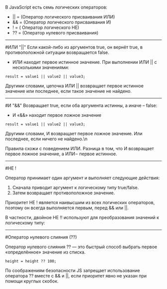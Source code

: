 В JavaScript есть семь логических операторов:

- || = (Оператор логического присваивания ИЛИ)
- && = (Оператор логического присваивания И)
- ! = ( Оператор логического НЕ)
- ?? = (Оператор нулевого присваивания)

---

#ИЛИ "||"
Eсли какой-либо из аргументов true, он вернёт true, в противоположной ситуации возвращается false.

- ИЛИ находит первое истинное значение. При выполнении ИЛИ || с несколькими значениями:

```
result = value1 || value2 || value3;
```

Другими словами, цепочка ИЛИ || возвращает первое истинное значение или последнее, если такое значение не найдено.

---

#И "&&"
Bозвращает true, если оба аргумента истинны, а иначе – false:

- И «&&» находит первое ложное значение

```
result = value1 || value2 || value3;
```

Другими словами, И возвращает первое ложное значение. Или последнее, если ничего не найдено.\n

Правила схожи с поведением ИЛИ. Разница в том, что И возвращает первое ложное значение, а ИЛИ –  первое истинное.

---

#НЕ !

Оператор принимает один аргумент и выполняет следующие действия:

1. Сначала приводит аргумент к логическому типу true/false.
2. Затем возвращает противоположное значение.

Приоритет НЕ ! является наивысшим из всех логических операторов, поэтому он всегда выполняется первым, перед && или ||.

В частности, двойное НЕ !! используют для преобразования значений к логическому типу:

---

#Оператор нулевого слияния (??)

Оператор нулевого слияния ?? — это быстрый способ выбрать первое «определённое» значение из списка.

```
height = height ?? 100;
```

По соображениям безопасности JS запрещает использование оператора ?? вместе с && и ||, если приоритет явно не указан при помощи круглых скобок.
